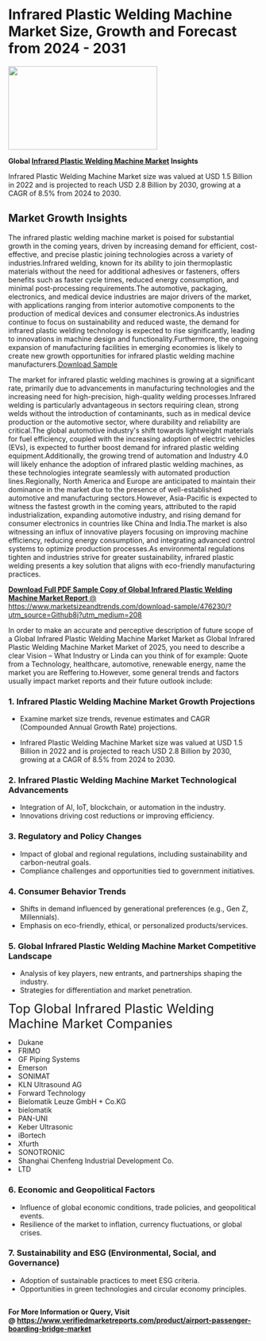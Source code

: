 <H1>Infrared Plastic Welding Machine Market Size, Growth and Forecast from 2024 - 2031</H1><img class="aligncenter size-medium wp-image-584254" src="https://thirdeyenews.in/wp-content/uploads/2024/09/Global-Market-Research-300x168.jpeg" alt="" width="300" height="168" /><p><strong>Global&nbsp;<a href="https://www.marketsizeandtrends.com/download-sample/476230/?utm_source=Github8j?utm_medium=208">Infrared Plastic Welding Machine Market</a> Insights</strong></p><p>Infrared Plastic Welding Machine Market size was valued at USD 1.5 Billion in 2022 and is projected to reach USD 2.8 Billion by 2030, growing at a CAGR of 8.5% from 2024 to 2030.</p><p><h2>Market Growth Insights</h2> <p>The infrared plastic welding machine market is poised for substantial growth in the coming years, driven by increasing demand for efficient, cost-effective, and precise plastic joining technologies across a variety of industries.Infrared welding, known for its ability to join thermoplastic materials without the need for additional adhesives or fasteners, offers benefits such as faster cycle times, reduced energy consumption, and minimal post-processing requirements.The automotive, packaging, electronics, and medical device industries are major drivers of the market, with applications ranging from interior automotive components to the production of medical devices and consumer electronics.As industries continue to focus on sustainability and reduced waste, the demand for infrared plastic welding technology is expected to rise significantly, leading to innovations in machine design and functionality.Furthermore, the ongoing expansion of manufacturing facilities in emerging economies is likely to create new growth opportunities for infrared plastic welding machine manufacturers.<a href="#">Download Sample</a></p> <p>The market for infrared plastic welding machines is growing at a significant rate, primarily due to advancements in manufacturing technologies and the increasing need for high-precision, high-quality welding processes.Infrared welding is particularly advantageous in sectors requiring clean, strong welds without the introduction of contaminants, such as in medical device production or the automotive sector, where durability and reliability are critical.The global automotive industry's shift towards lightweight materials for fuel efficiency, coupled with the increasing adoption of electric vehicles (EVs), is expected to further boost demand for infrared plastic welding equipment.Additionally, the growing trend of automation and Industry 4.0 will likely enhance the adoption of infrared plastic welding machines, as these technologies integrate seamlessly with automated production lines.Regionally, North America and Europe are anticipated to maintain their dominance in the market due to the presence of well-established automotive and manufacturing sectors.However, Asia-Pacific is expected to witness the fastest growth in the coming years, attributed to the rapid industrialization, expanding automotive industry, and rising demand for consumer electronics in countries like China and India.The market is also witnessing an influx of innovative players focusing on improving machine efficiency, reducing energy consumption, and integrating advanced control systems to optimize production processes.As environmental regulations tighten and industries strive for greater sustainability, infrared plastic welding presents a key solution that aligns with eco-friendly manufacturing practices.<a href="#"></p><p><span class=""><strong>Download Full PDF Sample Copy of Global Infrared Plastic Welding Machine Market Report</strong> @ <a href="https://www.marketsizeandtrends.com/download-sample/476230/?utm_source=Github8j?utm_medium=208" target="_blank">https://www.marketsizeandtrends.com/download-sample/476230/?utm_source=Github8j?utm_medium=208</a></span></p><p>In order to make an accurate and perceptive description of future scope of a Global&nbsp;Infrared Plastic Welding Machine Market Market as Global&nbsp;Infrared Plastic Welding Machine Market Market of 2025, you need to describe a clear Vision &ndash; What Industry or Linda can you think of for example: Quote from a Technology, healthcare, automotive, renewable energy, name the market you are Reffering to.However, some general trends and factors usually impact market reports and their future outlook include:</p><h3>1.&nbsp;<strong>Infrared Plastic Welding Machine Market Growth Projections</strong></h3><ul><li>Examine market size trends, revenue estimates and CAGR (Compounded Annual Growth Rate) projections.</li><li><p>Infrared Plastic Welding Machine Market size was valued at USD 1.5 Billion in 2022 and is projected to reach USD 2.8 Billion by 2030, growing at a CAGR of 8.5% from 2024 to 2030.</p></li></ul><h3>2.&nbsp;<strong>Infrared Plastic Welding Machine Market Technological Advancements</strong></h3><ul><li>Integration of AI, IoT, blockchain, or automation in the industry.</li><li>Innovations driving cost reductions or improving efficiency.</li></ul><h3>3.&nbsp;<strong>Regulatory and Policy Changes</strong></h3><ul><li>Impact of global and regional regulations, including sustainability and carbon-neutral goals.</li><li>Compliance challenges and opportunities tied to government initiatives.</li></ul><h3>4.&nbsp;<strong>Consumer Behavior Trends</strong></h3><ul><li>Shifts in demand influenced by generational preferences (e.g., Gen Z, Millennials).</li><li>Emphasis on eco-friendly, ethical, or personalized products/services.</li></ul><h3>5.&nbsp;<strong>Global Infrared Plastic Welding Machine Market Competitive Landscape</strong></h3><ul><li>Analysis of key players, new entrants, and partnerships shaping the industry.</li><li>Strategies for differentiation and market penetration.</li></ul><p data-pm-slice="1 1 []"><span style="color: inherit; font-family: inherit; font-size: 25px;">Top Global Infrared Plastic Welding Machine Market Companies</span></p><div class="" data-test-id=""><p><li>Dukane</li><li> FRIMO</li><li> GF Piping Systems</li><li> Emerson</li><li> SONIMAT</li><li> KLN Ultrasound AG</li><li> Forward Technology</li><li> Bielomatik Leuze GmbH + Co.KG</li><li> bielomatik</li><li> PAN-UNI</li><li> Keber Ultrasonic</li><li> iBortech</li><li> Xfurth</li><li> SONOTRONIC</li><li> Shanghai Chenfeng Industrial Development Co.</li><li> LTD</li></p></div><h3>6.&nbsp;<strong>Economic and Geopolitical Factors</strong></h3><ul><li>Influence of global economic conditions, trade policies, and geopolitical events.</li><li>Resilience of the market to inflation, currency fluctuations, or global crises.</li></ul><h3>7.&nbsp;<strong>Sustainability and ESG (Environmental, Social, and Governance)</strong></h3><ul><li>Adoption of sustainable practices to meet ESG criteria.</li><li>Opportunities in green technologies and circular economy principles.</li></ul><h2><strong style="font-size: 14px;">For More Information or Query, Visit @&nbsp;</strong><a style="background-color: #ffffff; font-size: 14px;" href="https://www.marketsizeandtrends.com/report/infrared-plastic-welding-machine-market/" target="_blank">https://www.verifiedmarketreports.com/product/airport-passenger-boarding-bridge-market</a></h2>